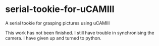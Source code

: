 # serial-tookie-for-uCAMIII
A serial tookie for grasping pictures using uCAMIII

This work has not been finished. I still have trouble in synchronising the camera. I have given up and turned to python.

